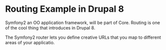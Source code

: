 Routing Example in Drupal 8
==========

Symfony2 an OO application framework, will be part of Core.
Routing is one of the cool thing that introduces in Drupal 8.

The Symfony2 router lets you define creative URLs that you map to different areas of your applicatio.
